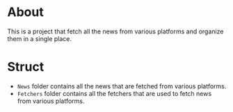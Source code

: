 ﻿# About

This is a project that fetch all the news from various platforms and organize them in a single place.

# Struct

- `News` folder contains all the news that are fetched from various platforms.
- `Fetchers` folder contains all the fetchers that are used to fetch news from various platforms.


